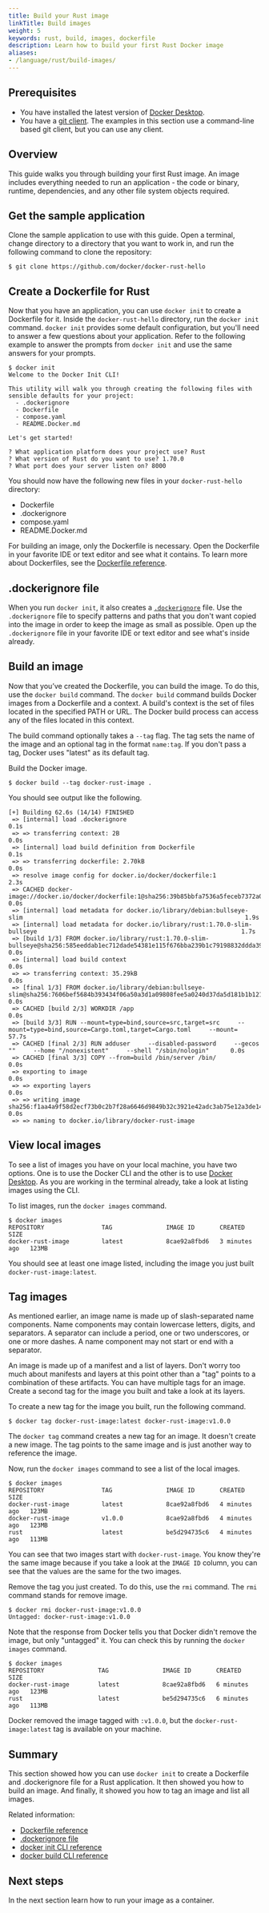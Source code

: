 ```yaml
---
title: Build your Rust image
linkTitle: Build images
weight: 5
keywords: rust, build, images, dockerfile
description: Learn how to build your first Rust Docker image
aliases:
- /language/rust/build-images/
---
```


## Prerequisites

* You have installed the latest version of [Docker Desktop](/get-started/get-docker.md).
* You have a [git client](https://git-scm.com/downloads). The examples in this section use a command-line based git client, but you can use any client.

## Overview

This guide walks you through building your first Rust image. An image
includes everything needed to run an application - the code or binary, runtime,
dependencies, and any other file system objects required.

## Get the sample application

Clone the sample application to use with this guide. Open a terminal, change directory to a directory that you want to work in, and run the following command to clone the repository:

```console
$ git clone https://github.com/docker/docker-rust-hello
```

## Create a Dockerfile for Rust

Now that you have an application, you can use `docker init` to create a
Dockerfile for it. Inside the `docker-rust-hello` directory, run the `docker
init` command. `docker init` provides some default configuration, but you'll
need to answer a few questions about your application. Refer to the following
example to answer the prompts from `docker init` and use the same answers for
your prompts.

```console
$ docker init
Welcome to the Docker Init CLI!

This utility will walk you through creating the following files with sensible defaults for your project:
  - .dockerignore
  - Dockerfile
  - compose.yaml
  - README.Docker.md

Let's get started!

? What application platform does your project use? Rust
? What version of Rust do you want to use? 1.70.0
? What port does your server listen on? 8000
```

You should now have the following new files in your `docker-rust-hello`
directory:
 - Dockerfile
 - .dockerignore
 - compose.yaml
 - README.Docker.md

For building an image, only the Dockerfile is necessary. Open the Dockerfile
in your favorite IDE or text editor and see what it contains. To learn more
about Dockerfiles, see the [Dockerfile reference](/reference/dockerfile.md).

## .dockerignore file

When you run `docker init`, it also creates a [`.dockerignore`](/reference/dockerfile.md#dockerignore-file) file. Use the `.dockerignore` file to specify patterns and paths that you don't want copied into the image in order to keep the image as small as possible. Open up the `.dockerignore` file in your favorite IDE or text editor and see what's inside already.

## Build an image

Now that you’ve created the Dockerfile, you can build the image. To do this, use
the `docker build` command. The `docker build` command builds Docker images from
a Dockerfile and a context. A build's context is the set of files located in
the specified PATH or URL. The Docker build process can access any of the files
located in this context.

The build command optionally takes a `--tag` flag. The tag sets the name of the
image and an optional tag in the format `name:tag`. If you don't pass a tag,
Docker uses "latest" as its default tag.

Build the Docker image.

```console
$ docker build --tag docker-rust-image .
```

You should see output like the following.

```console
[+] Building 62.6s (14/14) FINISHED
 => [internal] load .dockerignore                                                                                                    0.1s
 => => transferring context: 2B                                                                                                      0.0s 
 => [internal] load build definition from Dockerfile                                                                                 0.1s
 => => transferring dockerfile: 2.70kB                                                                                               0.0s 
 => resolve image config for docker.io/docker/dockerfile:1                                                                           2.3s
 => CACHED docker-image://docker.io/docker/dockerfile:1@sha256:39b85bbfa7536a5feceb7372a0817649ecb2724562a38360f4d6a7782a409b14      0.0s
 => [internal] load metadata for docker.io/library/debian:bullseye-slim                                                              1.9s
 => [internal] load metadata for docker.io/library/rust:1.70.0-slim-bullseye                                                         1.7s 
 => [build 1/3] FROM docker.io/library/rust:1.70.0-slim-bullseye@sha256:585eeddab1ec712dade54381e115f676bba239b1c79198832ddda397c1f  0.0s
 => [internal] load build context                                                                                                    0.0s 
 => => transferring context: 35.29kB                                                                                                 0.0s 
 => [final 1/3] FROM docker.io/library/debian:bullseye-slim@sha256:7606bef5684b393434f06a50a3d1a09808fee5a0240d37da5d181b1b121e7637  0.0s 
 => CACHED [build 2/3] WORKDIR /app                                                                                                  0.0s
 => [build 3/3] RUN --mount=type=bind,source=src,target=src     --mount=type=bind,source=Cargo.toml,target=Cargo.toml     --mount=  57.7s 
 => CACHED [final 2/3] RUN adduser     --disabled-password     --gecos ""     --home "/nonexistent"     --shell "/sbin/nologin"      0.0s
 => CACHED [final 3/3] COPY --from=build /bin/server /bin/                                                                           0.0s
 => exporting to image                                                                                                               0.0s
 => => exporting layers                                                                                                              0.0s
 => => writing image sha256:f1aa4a9f58d2ecf73b0c2b7f28a6646d9849b32c3921e42adc3ab75e12a3de14                                         0.0s
 => => naming to docker.io/library/docker-rust-image
```

## View local images

To see a list of images you have on your local machine, you have two options. One is to use the Docker CLI and the other is to use [Docker Desktop](/manuals/desktop/use-desktop/images.md). As you are working in the terminal already, take a look at listing images using the CLI.

To list images, run the `docker images` command.

```console
$ docker images
REPOSITORY                TAG               IMAGE ID       CREATED         SIZE
docker-rust-image         latest            8cae92a8fbd6   3 minutes ago   123MB
```

You should see at least one image listed, including the image you just built `docker-rust-image:latest`.

## Tag images

As mentioned earlier, an image name is made up of slash-separated name components. Name components may contain lowercase letters, digits, and separators. A separator can include a period, one or two underscores, or one or more dashes. A name component may not start or end with a separator.

An image is made up of a manifest and a list of layers. Don't worry too much about manifests and layers at this point other than a "tag" points to a combination of these artifacts. You can have multiple tags for an image. Create a second tag for the image you built and take a look at its layers.

To create a new tag for the image you built, run the following command.

```console
$ docker tag docker-rust-image:latest docker-rust-image:v1.0.0
```

The `docker tag` command creates a new tag for an image. It doesn't create a new image. The tag points to the same image and is just another way to reference the image.

Now, run the `docker images` command to see a list of the local images.

```console
$ docker images
REPOSITORY                TAG               IMAGE ID       CREATED         SIZE
docker-rust-image         latest            8cae92a8fbd6   4 minutes ago   123MB
docker-rust-image         v1.0.0            8cae92a8fbd6   4 minutes ago   123MB
rust                      latest            be5d294735c6   4 minutes ago   113MB
```

You can see that two images start with `docker-rust-image`. You know they're the same image because if you take a look at the `IMAGE ID` column, you can see that the values are the same for the two images.

Remove the tag you just created. To do this, use the `rmi` command. The `rmi` command stands for remove image.

```console
$ docker rmi docker-rust-image:v1.0.0
Untagged: docker-rust-image:v1.0.0
```

Note that the response from Docker tells you that Docker didn't remove the image, but only "untagged" it. You can check this by running the `docker images` command.

```console
$ docker images
REPOSITORY               TAG               IMAGE ID       CREATED         SIZE
docker-rust-image        latest            8cae92a8fbd6   6 minutes ago   123MB
rust                     latest            be5d294735c6   6 minutes ago   113MB
```

Docker removed the image tagged with `:v1.0.0`, but the `docker-rust-image:latest` tag is available on your machine.

## Summary

This section showed how you can use `docker init` to create a Dockerfile and .dockerignore file for a Rust application. It then showed you how to build an image. And finally, it showed you how to tag an image and list all images.

Related information:
 - [Dockerfile reference](/reference/dockerfile.md)
 - [.dockerignore file](/reference/dockerfile.md#dockerignore-file)
 - [docker init CLI reference](/reference/cli/docker/init.md)
 - [docker build CLI reference](/reference/cli/docker/buildx/build.md)


## Next steps

In the next section learn how to run your image as a container.
